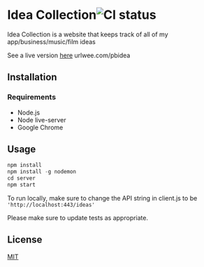 # Idea Collection![CI status](https://img.shields.io/badge/build-passing-brightgreen.svg)

Idea Collection is a website that keeps track of all of my
app/business/music/film ideas

See a live version [here](urlwee.com/pbidea) urlwee.com/pbidea

## Installation

### Requirements

- Node.js
- Node live-server
- Google Chrome

## Usage

```javascript
npm install
npm install -g nodemon
cd server
npm start
```

To run locally, make sure to change the API string in client.js to be
`'http://localhost:443/ideas'`

Please make sure to update tests as appropriate.

## License

[MIT](https://choosealicense.com/licenses/mit/)

